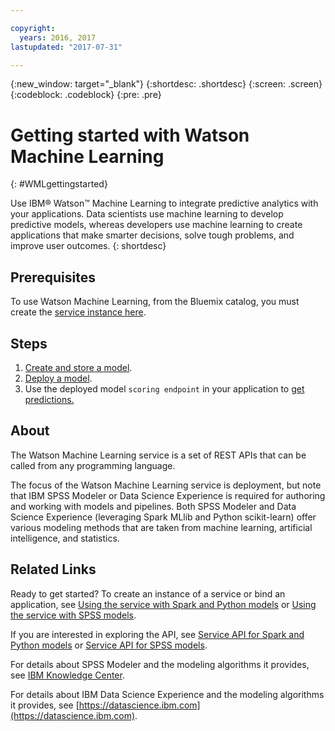 ```yaml
---

copyright:
  years: 2016, 2017
lastupdated: "2017-07-31"

---
```


<!-- Common attributes used in the template are defined as follows: -->
{:new_window: target="_blank"}
{:shortdesc: .shortdesc}
{:screen: .screen}
{:codeblock: .codeblock}
{:pre: .pre}

# Getting started with Watson Machine Learning
{: #WMLgettingstarted}

Use IBM® Watson™ Machine Learning to integrate predictive analytics with your applications. Data scientists use machine learning to develop predictive models, whereas developers use machine learning to create applications that make smarter decisions, solve tough problems, and improve user outcomes.
{: shortdesc}

## Prerequisites

To use Watson Machine Learning, from the Bluemix catalog, you must create the [service instance here](https://console.bluemix.net/catalog/services/ibm-watson-machine-learning/).

## Steps

1. [Create and store a model](pm_custom_models.html).
2. [Deploy a  model](pm_service_api_spark_online.html).
3. Use the deployed model ```scoring endpoint``` in your application to [get predictions.](pm_service_api_spark_building.html)

## About

The Watson Machine Learning service is a set of REST APIs that can be
called from any programming language.

The focus of the Watson Machine Learning service is deployment, but note
that IBM SPSS Modeler or Data Science Experience is required for
authoring and working with models and pipelines. Both SPSS
Modeler and Data Science Experience (leveraging Spark MLlib and Python scikit-learn) offer various modeling methods that are taken from machine
learning, artificial intelligence, and statistics.

## Related Links

Ready to get started? To create an instance of a service or bind
an application, see [Using the service with Spark and Python models](using_pm_service_dsx.html) or
[Using the service with SPSS models](using_pm_service.html).

If you are interested in exploring the API, see [Service API for Spark and Python models](pm_service_api_spark.html) or [Service
API for SPSS models](pm_service_api_spss.html).

For details about SPSS Modeler and the modeling algorithms it
provides, see [IBM Knowledge Center](https://www.ibm.com/support/knowledgecenter/SS3RA7).

For details about IBM Data Science Experience and the modeling
algorithms it provides, see [https://datascience.ibm.com](https://datascience.ibm.com).
